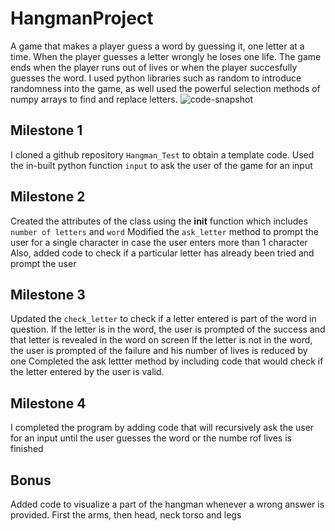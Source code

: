 # HangmanProject
A game that makes a player guess a word by guessing it, one letter at a time.
When the player guesses a letter wrongly he loses one life.
The game ends when the player runs out of lives or when the player succesfully guesses the word.
I used python libraries such as random to introduce randomness into the game, as well used the powerful selection methods of numpy arrays to find and replace letters.
![code-snapshot](https://user-images.githubusercontent.com/71975468/166810568-f05ae7bc-b226-4d41-aeb2-9492a4430110.png)

## Milestone 1
I cloned a github repository `Hangman_Test` to obtain a template code.
Used the in-built python function `input` to ask the user of the game for an input


## Milestone 2
Created the attributes of the class using the __init__ function which includes `number of letters` and `word`
Modified the `ask_letter` method to prompt the user for a single character in case the user enters more than 1 character
Also, added code to check if a particular letter has already been tried and prompt the user

## Milestone 3
Updated the `check_letter` to check if a letter entered is part of the word in question. 
If the letter is in the word, the user is prompted of the success and that letter is revealed in the word on screen
If the letter is not in the word, the user is prompted of the failure and his number of lives is reduced by one
Completed the ask lettter method by including code that would check if the letter entered by the user is valid.

## Milestone 4
I completed the program by adding code that will recursively ask the user for an input until the user guesses the word or the numbe rof lives is finished

## Bonus
Added code to visualize a part of the hangman whenever a wrong answer is provided. First the arms, then head, neck torso and legs
